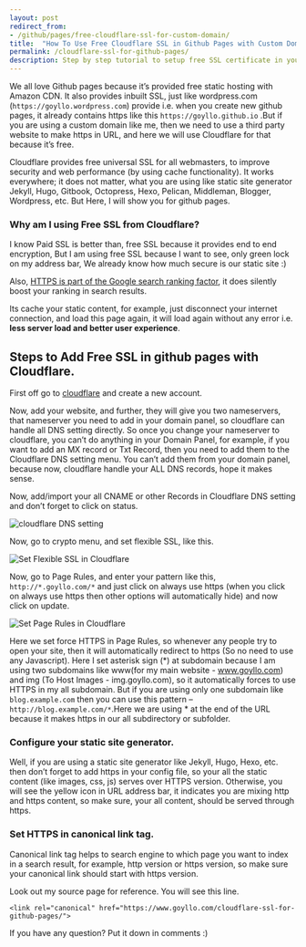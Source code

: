 ```yaml
---
layout: post
redirect_from: 
- /github/pages/free-cloudflare-ssl-for-custom-domain/
title:  "How To Use Free Cloudflare SSL in Github Pages with Custom Domain?"
permalink: /cloudflare-ssl-for-github-pages/
description: Step by step tutorial to setup free SSL certificate in your Github Pages with a custom domain, by using Free Cloudflare Universal SSL.
---
```

We all love Github pages because it’s provided free static hosting with Amazon CDN. It also provides inbuilt SSL, just like wordpress.com (`https://goyllo.wordpress.com`) provide  i.e. when you create new github pages, it already contains https like this  `https://goyllo.github.io` .But if you are using a custom domain like me, then we need to use a third party website to make https in URL, and here we will use Cloudflare for that because it’s free.

Cloudflare provides free universal SSL for all webmasters, to improve security and web performance (by using cache functionality). It works everywhere; it does not matter, what you are using like static site generator Jekyll, Hugo, Gitbook, Octopress, Hexo, Pelican, Middleman, Blogger, Wordpress, etc. But Here, I will show you for github pages.

### Why am I using Free SSL from Cloudflare? ###

I know Paid SSL is better than, free SSL because it provides end to end encryption, But I am using free SSL because I want to see, only green lock on my address bar, We already know how much secure is our static site :)

Also, <a href="https://googlewebmastercentral.blogspot.com/2014/08/https-as-ranking-signal.html" rel="nofollow" target="_blank">HTTPS is part of the Google search ranking factor</a>, it does silently boost your ranking in search results.

Its cache your static content, for example, just disconnect your internet connection, and load this page again, it will load again without any error i.e. **less server load and better user experience**. 

## Steps to Add Free SSL in github pages with Cloudflare. ##

First off go to <a href="https://www.cloudflare.com/" rel="nofollow" target="_blank">cloudflare</a> and create a new account.

Now, add your website, and further, they will give you two nameservers, that nameserver you need to add in your domain panel, so cloudflare can handle all DNS setting directly. So once you change your nameserver to cloudflare, you can’t do anything in your Domain Panel, for example, if you want to add an MX record or Txt Record, then you need to add them to the Cloudflare DNS setting menu. You can’t add them from your domain panel, because now, cloudflare handle your ALL DNS records, hope it makes sense.

Now, add/import your all CNAME or other Records in Cloudflare DNS setting and don’t forget to click on status.

<img class="img-responsive" alt="cloudflare DNS setting" src="https://cdn.arjunsinh.com/cloudflare-DNS-setting.png" title="cloudflare DNS setting" />

Now, go to crypto menu, and set flexible SSL, like this.

<img class="img-responsive" alt="Set Flexible SSL in Cloudflare" src="https://cdn.arjunsinh.com/Set-Flexible-SSL-in-Cloudflare.png" title="Set Flexible SSL in Cloudflare" />

Now, go to Page Rules, and enter your pattern like this, `http://*.goyllo.com/*` and just click on always use https (when you click on always use https then other options will automatically hide) and now click on update.

<img class="img-responsive" alt="Set Page Rules in Cloudflare" src="https://cdn.arjunsinh.com/Set-Page-Rules-in-Cloudflare.png" title="Set Page Rules in Cloudflare" />

Here we set force HTTPS in Page Rules, so whenever any people try to open your site, then it will automatically redirect to https (So no need to use any Javascript). Here I set asterisk sign (*) at subdomain because I am using two subdomains like www(for my main website - www.goyllo.com) and img (To Host Images - img.goyllo.com), so it automatically forces to use HTTPS in my all subdomain. But if you are using only one subdomain like `blog.example.com` then you can use this pattern – `http://blog.example.com/*`.Here we are using * at the end of the URL because it makes https in our all subdirectory or subfolder.

### Configure your static site generator. ###

Well, if you are using a static site generator like Jekyll, Hugo, Hexo, etc. then don’t forget to add https in your config file, so your all the static content (like images, css, js) serves over HTTPS version. Otherwise, you will see the yellow icon in URL address bar, it indicates you are mixing http and https content, so make sure, your all content, should be served through https.

### Set HTTPS in canonical link tag. ###

Canonical link tag helps to search engine to which page you want to index in a search result, for example, http version or https version, so make sure your canonical link should start with https version.

Look out my source page for reference. You will see this line.

    <link rel="canonical" href="https://www.goyllo.com/cloudflare-ssl-for-github-pages/">

If you have any question? Put it down in comments :)
